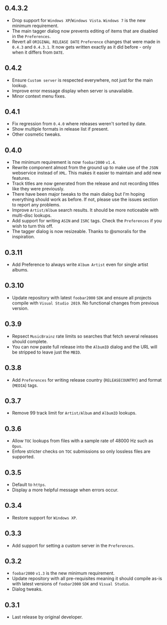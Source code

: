 ## 0.4.3.2
- Drop support for `Windows XP`/`Windows Vista`. `Windows 7` is the new minimum requirement.
- The main tagger dialog now prevents editing of items that are disabled in the `Preferences`.
- Revert all `ORIGINAL RELEASE DATE` `Preference` changes that were made in `0.4.3` and `0.4.3.1`. It now gets written exactly as it did before - only when it differs from `DATE`.

## 0.4.2
- Ensure `Custom server` is respected everywhere, not just for the main lookup.
- Improve error message display when server is unavailable.
- Minor context menu fixes.

## 0.4.1
- Fix regression from `0.4.0` where releases weren't sorted by date.
- Show multiple formats in release list if present.
- Other cosmetic tweaks.

## 0.4.0
- The minimum requirement is now `foobar2000` `v1.4`.
- Rewrite component almost from the ground up to make use of the `JSON` webservice instead of `XML`. This makes it easier to maintain and add new features.
- Track titles are now generated from the release and not recording titles like they were previously.
- There have been major tweaks to the main dialog but I'm hoping everything should work as before. If not, please use the issues section to report any problems.
- Improve `Artist/Album` search results. It should be more noticeable with multi-disc lookups.
- Add support for writing `ASIN` and `ISRC` tags. Check the `Preferences` if you wish to turn this off.
- The tagger dialog is now resizeable. Thanks to @smoralis for the inspiration.

## 0.3.11
- Add Preference to always write `Album Artist` even for single artist albums.

## 0.3.10
- Update repository with latest `foobar2000` `SDK` and ensure all projects compile with `Visual Studio 2019`. No functional changes from previous version.

## 0.3.9
- Repsect `MusicBrainz` rate limits so searches that fetch several releases should complete.
- You can now paste full release into the `AlbumID` dialog and the URL will be stripped to leave just the `MBID`.

## 0.3.8
- Add `Preferences` for writing release country (`RELEASECOUNTRY`) and format (`MEDIA`) tags.

## 0.3.7
- Remove 99 track limit for `Artist/Album` and `AlbumID` lookups.

## 0.3.6
- Allow `TOC` lookups from files with a sample rate of 48000 Hz such as `Opus`.
- Enfore stricter checks on `TOC` submissions so only lossless files are supported.

## 0.3.5
- Default to `https`.
- Display a more helpful message when errors occur.

## 0.3.4
- Restore support for `Windows XP`.

## 0.3.3 
- Add support for setting a custom server in the `Preferences`.

## 0.3.2
- `foobar2000` `v1.3` is the new minimum requirement.
- Update repository with all pre-requisites meaning it should compile as-is with latest versions of `foobar2000` `SDK` and `Visual Studio`.
- Dialog tweaks.

## 0.3.1
- Last release by original developer.
